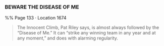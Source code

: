 ### BEWARE THE DISEASE OF ME
%% Page 133 · Location 1674 
> The Innocent Climb, Pat Riley says, is almost always followed by the “Disease of Me.” It can “strike any winning team in any year and at any moment,” and does with alarming regularity. 